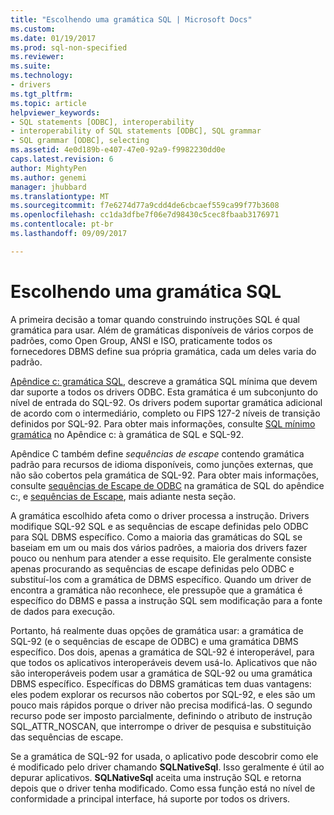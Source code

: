```yaml
---
title: "Escolhendo uma gramática SQL | Microsoft Docs"
ms.custom: 
ms.date: 01/19/2017
ms.prod: sql-non-specified
ms.reviewer: 
ms.suite: 
ms.technology:
- drivers
ms.tgt_pltfrm: 
ms.topic: article
helpviewer_keywords:
- SQL statements [ODBC], interoperability
- interoperability of SQL statements [ODBC], SQL grammar
- SQL grammar [ODBC], selecting
ms.assetid: 4e0d189b-e407-47e0-92a9-f9982230dd0e
caps.latest.revision: 6
author: MightyPen
ms.author: genemi
manager: jhubbard
ms.translationtype: MT
ms.sourcegitcommit: f7e6274d77a9cdd4de6cbcaef559ca99f77b3608
ms.openlocfilehash: cc1da3dfbe7f06e7d98430c5cec8fbaab3176971
ms.contentlocale: pt-br
ms.lasthandoff: 09/09/2017

---
```

# <a name="choosing-an-sql-grammar"></a>Escolhendo uma gramática SQL
A primeira decisão a tomar quando construindo instruções SQL é qual gramática para usar. Além de gramáticas disponíveis de vários corpos de padrões, como Open Group, ANSI e ISO, praticamente todos os fornecedores DBMS define sua própria gramática, cada um deles varia do padrão.  
  
 [Apêndice c: gramática SQL](../../../odbc/reference/appendixes/appendix-c-sql-grammar.md), descreve a gramática SQL mínima que devem dar suporte a todos os drivers ODBC. Esta gramática é um subconjunto do nível de entrada do SQL-92. Os drivers podem suportar gramática adicional de acordo com o intermediário, completo ou FIPS 127-2 níveis de transição definidos por SQL-92. Para obter mais informações, consulte [SQL mínimo gramática](../../../odbc/reference/appendixes/sql-minimum-grammar.md) no Apêndice c: à gramática de SQL e SQL-92.  
  
 Apêndice C também define *sequências de escape* contendo gramática padrão para recursos de idioma disponíveis, como junções externas, que não são cobertos pela gramática de SQL-92. Para obter mais informações, consulte [sequências de Escape de ODBC](../../../odbc/reference/appendixes/odbc-escape-sequences.md) na gramática de SQL do apêndice c:, e [sequências de Escape](../../../odbc/reference/develop-app/escape-sequences.md), mais adiante nesta seção.  
  
 A gramática escolhido afeta como o driver processa a instrução. Drivers modifique SQL-92 SQL e as sequências de escape definidas pelo ODBC para SQL DBMS específico. Como a maioria das gramáticas do SQL se baseiam em um ou mais dos vários padrões, a maioria dos drivers fazer pouco ou nenhum para atender a esse requisito. Ele geralmente consiste apenas procurando as sequências de escape definidas pelo ODBC e substituí-los com a gramática de DBMS específico. Quando um driver de encontra a gramática não reconhece, ele pressupõe que a gramática é específico do DBMS e passa a instrução SQL sem modificação para a fonte de dados para execução.  
  
 Portanto, há realmente duas opções de gramática usar: a gramática de SQL-92 (e o sequências de escape de ODBC) e uma gramática DBMS específico. Dos dois, apenas a gramática de SQL-92 é interoperável, para que todos os aplicativos interoperáveis devem usá-lo. Aplicativos que não são interoperáveis podem usar a gramática de SQL-92 ou uma gramática DBMS específico. Específicas do DBMS gramáticas tem duas vantagens: eles podem explorar os recursos não cobertos por SQL-92, e eles são um pouco mais rápidos porque o driver não precisa modificá-las. O segundo recurso pode ser imposto parcialmente, definindo o atributo de instrução SQL_ATTR_NOSCAN, que interrompe o driver de pesquisa e substituição das sequências de escape.  
  
 Se a gramática de SQL-92 for usada, o aplicativo pode descobrir como ele é modificado pelo driver chamando **SQLNativeSql**. Isso geralmente é útil ao depurar aplicativos. **SQLNativeSql** aceita uma instrução SQL e retorna depois que o driver tenha modificado. Como essa função está no nível de conformidade a principal interface, há suporte por todos os drivers.
